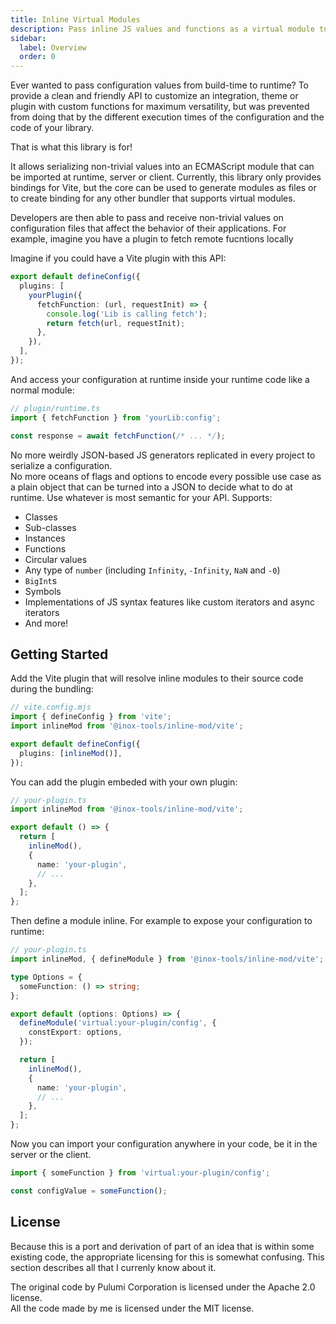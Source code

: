 ```yaml
---
title: Inline Virtual Modules
description: Pass inline JS values and functions as a virtual module to Vite projects.
sidebar:
  label: Overview
  order: 0
---
```


Ever wanted to pass configuration values from build-time to runtime? To provide a clean and friendly API to customize an integration, theme or plugin with custom functions for maximum versatility, but was prevented from doing that by the different execution times of the configuration and the code of your library.

That is what this library is for!

It allows serializing non-trivial values into an ECMAScript module that can be imported at runtime, server or client. Currently, this library only provides bindings for Vite, but the core can be used to generate modules as files or to create binding for any other bundler that supports virtual modules.

Developers are then able to pass and receive non-trivial values on configuration files that affect the behavior of their applications.
For example, imagine you have a plugin to fetch remote fucntions locally

Imagine if you could have a Vite plugin with this API:

```ts title="vite.config.ts"
export default defineConfig({
  plugins: [
    yourPlugin({
      fetchFunction: (url, requestInit) => {
        console.log('Lib is calling fetch');
        return fetch(url, requestInit);
      },
    }),
  ],
});
```

And access your configuration at runtime inside your runtime code like a normal module:

```ts
// plugin/runtime.ts
import { fetchFunction } from 'yourLib:config';

const response = await fetchFunction(/* ... */);
```

No more weirdly JSON-based JS generators replicated in every project to serialize a configuration.  
No more oceans of flags and options to encode every possible use case as a plain object that can be turned into
a JSON to decide what to do at runtime. Use whatever is most semantic for your API. Supports:

- Classes
- Sub-classes
- Instances
- Functions
- Circular values
- Any type of `number` (including `Infinity`, `-Infinity`, `NaN` and `-0`)
- `BigInt`s
- Symbols
- Implementations of JS syntax features like custom iterators and async iterators
- And more!

## Getting Started

Add the Vite plugin that will resolve inline modules to their source code during the bundling:

```ts ins={3} ins="inlineMod()"
// vite.config.mjs
import { defineConfig } from 'vite';
import inlineMod from '@inox-tools/inline-mod/vite';

export default defineConfig({
  plugins: [inlineMod()],
});
```

You can add the plugin embeded with your own plugin:

```ts ins={2,6}
// your-plugin.ts
import inlineMod from '@inox-tools/inline-mod/vite';

export default () => {
  return [
    inlineMod(),
    {
      name: 'your-plugin',
      // ...
    },
  ];
};
```

Then define a module inline. For example to expose your configuration to runtime:

```ts ins={9-11} ins=/defineModule(?!\\()/
// your-plugin.ts
import inlineMod, { defineModule } from '@inox-tools/inline-mod/vite';

type Options = {
  someFunction: () => string;
};

export default (options: Options) => {
  defineModule('virtual:your-plugin/config', {
    constExport: options,
  });

  return [
    inlineMod(),
    {
      name: 'your-plugin',
      // ...
    },
  ];
};
```

Now you can import your configuration anywhere in your code, be it in the server or the client.

```ts
import { someFunction } from 'virtual:your-plugin/config';

const configValue = someFunction();
```

## License

Because this is a port and derivation of part of an idea that is within some existing code,
the appropriate licensing for this is somewhat confusing. This section describes all that
I currenly know about it.

The original code by Pulumi Corporation is licensed under the Apache 2.0 license.  
All the code made by me is licensed under the MIT license.

